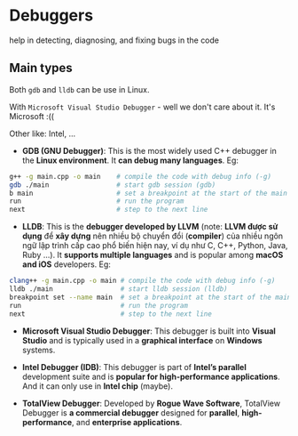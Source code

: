 # Debuggers

help in detecting, diagnosing, and fixing bugs in the code

## Main types

Both `gdb` and `lldb` can be use in Linux.

With `Microsoft Visual Studio Debugger` - well we don't care about it. It's Microsoft :((

Other like: Intel, ...

* **GDB (GNU Debugger)**: This is the most widely used C++ debugger in the **Linux environment**. It **can debug many languages**. Eg:

```bash
g++ -g main.cpp -o main    # compile the code with debug info (-g)
gdb ./main                 # start gdb session (gdb)
b main                     # set a breakpoint at the start of the main function
run                        # run the program
next                       # step to the next line
```

* **LLDB**: This is the **debugger developed by LLVM** (note: **LLVM được sử dụng** để **xây dựng** nên nhiều bộ chuyển đổi (**compiler**) của nhiều ngôn ngữ lập trình cấp cao phổ biến hiện nay, ví dụ như C, C++, Python, Java, Ruby ...). It **supports multiple languages** and is popular among **macOS and iOS** developers. Eg:

```bash
clang++ -g main.cpp -o main # compile the code with debug info (-g)
lldb ./main                 # start lldb session (lldb)
breakpoint set --name main  # set a breakpoint at the start of the main function
run                         # run the program
next                        # step to the next line
```

* **Microsoft Visual Studio Debugger**: This debugger is built into **Visual Studio** and is typically used in a **graphical interface** on **Windows** systems.

* **Intel Debugger (IDB)**: This debugger is part of **Intel’s parallel** development suite and is **popular for high-performance applications**. And it can only use in **Intel chip** (maybe).

* **TotalView Debugger**: Developed by **Rogue Wave Software**, TotalView Debugger is **a commercial debugger** designed for **parallel**, **high-performance**, and **enterprise applications**.
